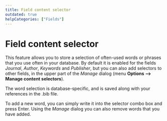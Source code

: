 ```yaml
---
title: Field content selector
outdated: true
helpCategories: ["Fields"]
---
```


# Field content selector

This feature allows you to store a selection of often-used words or phrases that you use often in your database. By default it is enabled for the fields *Journal*, *Author*, *Keywords* and *Publisher*, but you can also add selectors to other fields, in the upper part of the *Manage* dialog (menu **Options --&gt; Manage content selectors**).

The word selection is database-specific, and is saved along with your references in the .bib file.

To add a new word, you can simply write it into the selector combo box and press Enter. Using the *Manage* dialog you can also remove words that you have added.
